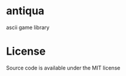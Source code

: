 antiqua
=======

ascii game library

License
=======
Source code is available under the MIT license
